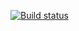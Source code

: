 [![Build status](https://ci.appveyor.com/api/projects/status/amn0evn54jjaax6g?svg=true)](https://ci.appveyor.com/project/IlyaNovi/testingwebinterface)